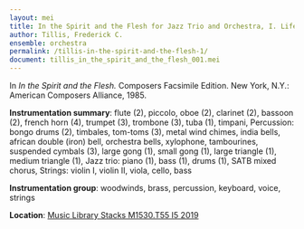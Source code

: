 ```yaml
---
layout: mei
title: In the Spirit and the Flesh for Jazz Trio and Orchestra, I. Life
author: Tillis, Frederick C.
ensemble: orchestra
permalink: /tillis-in-the-spirit-and-the-flesh-1/
document: tillis_in_the_spirit_and_the_flesh_001.mei
---
```


In *In the Spirit and the Flesh.* Composers Facsimile Edition. New York, N.Y.: American Composers Alliance, 1985.

**Instrumentation summary**: flute (2), piccolo, oboe (2), clarinet (2), bassoon (2), french horn (4), trumpet (3), trombone (3), tuba (1), timpani, 
Percussion: bongo drums (2), timbales, tom-toms (3), metal wind chimes, india bells, african double (iron) bell, orchestra bells, xylophone, tambourines, suspended cymbals (3), large gong (1), small gong (1), large triangle (1), medium triangle (1), 
Jazz trio: piano (1), bass (1), drums (1), 
SATB mixed chorus, 
Strings: violin I, violin II, viola, cello, bass 

**Instrumentation group**: woodwinds, brass, percussion, keyboard, voice, strings

**Location**: <a href="https://tufts.primo.exlibrisgroup.com/permalink/01TUN_INST/1kc9gia/alma991018601678303851" target="_blank">Music Library Stacks M1530.T55 I5 2019</a>
